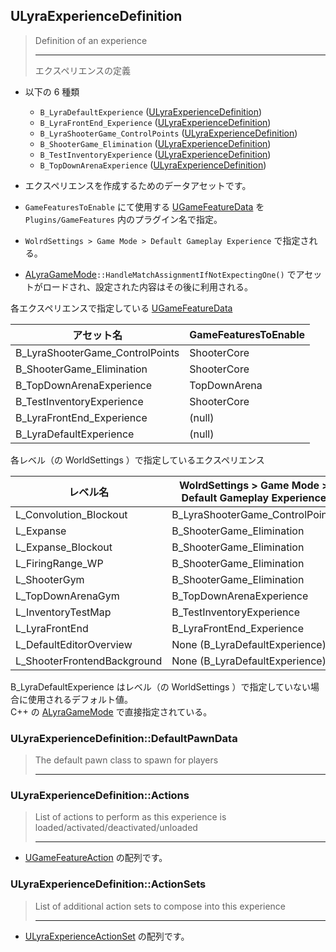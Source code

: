 ## ULyraExperienceDefinition

> Definition of an experience  
> 
> ----
> エクスペリエンスの定義

* 以下の 6 種類
	* `B_LyraDefaultExperience` ([ULyraExperienceDefinition])
	* `B_LyraFrontEnd_Experience` ([ULyraExperienceDefinition])
	* `B_LyraShooterGame_ControlPoints` ([ULyraExperienceDefinition])
	* `B_ShooterGame_Elimination` ([ULyraExperienceDefinition])
	* `B_TestInventoryExperience` ([ULyraExperienceDefinition])
	* `B_TopDownArenaExperience` ([ULyraExperienceDefinition])



* エクスペリエンスを作成するためのデータアセットです。
* `GameFeaturesToEnable` にて使用する [UGameFeatureData] を `Plugins/GameFeatures` 内のプラグイン名で指定。
* `WolrdSettings > Game Mode > Default Gameplay Experience` で指定される。
* [ALyraGameMode]`::HandleMatchAssignmentIfNotExpectingOne()` でアセットがロードされ、設定された内容はその後に利用される。

各エクスペリエンスで指定している [UGameFeatureData]

| アセット名                      | GameFeaturesToEnable | 
|---------------------------------|----------------------|
| B_LyraShooterGame_ControlPoints | ShooterCore          |
| B_ShooterGame_Elimination       | ShooterCore          |
| B_TopDownArenaExperience        | TopDownArena         |
| B_TestInventoryExperience       | ShooterCore          |
| B_LyraFrontEnd_Experience       | (null)               |
| B_LyraDefaultExperience         | (null)               |

各レベル（の WorldSettings ）で指定しているエクスペリエンス

| レベル名                    | WolrdSettings > Game Mode > Default Gameplay Experience |
|-----------------------------|---------------------------------------------------------|
| L_Convolution_Blockout      | B_LyraShooterGame_ControlPoints                         |
| L_Expanse                   | B_ShooterGame_Elimination                               |
| L_Expanse_Blockout          | B_ShooterGame_Elimination                               |
| L_FiringRange_WP            | B_ShooterGame_Elimination                               |
| L_ShooterGym                | B_ShooterGame_Elimination                               |
| L_TopDownArenaGym           | B_TopDownArenaExperience                                |
| L_InventoryTestMap          | B_TestInventoryExperience                               |
| L_LyraFrontEnd              | B_LyraFrontEnd_Experience                               |
| L_DefaultEditorOverview     | None (B_LyraDefaultExperience)                          |
| L_ShooterFrontendBackground | None (B_LyraDefaultExperience)                          |

B_LyraDefaultExperience はレベル（の WorldSettings ）で指定していない場合に使用されるデフォルト値。  
C++ の [ALyraGameMode] で直接指定されている。



### ULyraExperienceDefinition::DefaultPawnData

> The default pawn class to spawn for players
> 
> ----


### ULyraExperienceDefinition::Actions

> List of actions to perform as this experience is loaded/activated/deactivated/unloaded  
> 
> ----

* [UGameFeatureAction] の配列です。



### ULyraExperienceDefinition::ActionSets

> List of additional action sets to compose into this experience  
> 
> ----

* [ULyraExperienceActionSet] の配列です。



<!--- ページ内のリンク --->

<!--- 自前の画像へのリンク --->

<!--- generated --->
[ULyraExperienceActionSet]: ../../Lyra/Experience/ULyraExperienceActionSet.md#ulyraexperienceactionset
[ULyraExperienceDefinition]: ../../Lyra/Experience/ULyraExperienceDefinition.md#ulyraexperiencedefinition
[ALyraGameMode]: ../../Lyra/GameplayFramework/ALyraGameMode.md#alyragamemode
[UGameFeatureAction]: ../../UE/GameFeature/UGameFeatureAction.md#ugamefeatureaction
[UGameFeatureData]: ../../UE/GameFeature/UGameFeatureData.md#ugamefeaturedata
